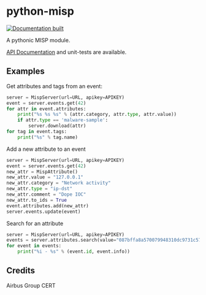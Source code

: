 # python-misp


[![Documentation built](https://readthedocs.org/projects/python-misp/badge/?version=latest)](http://python-misp.readthedocs.org/en/latest/?badge=latest)

A pythonic MISP module.

[API Documentation](https://python-misp.readthedocs.io/en/latest/)
and unit-tests are available.

## Examples

Get attributes and tags from an event:
```python
server = MispServer(url=URL, apikey=APIKEY)
event = server.events.get(42)
for attr in event.attributes:
    print("%s %s %s" % (attr.category, attr.type, attr.value))
    if attr.type == 'malware-sample':
        server.download(attr)
for tag in event.tags:
    print("%s" % tag.name)
```

Add a new attribute to an event
```python
server = MispServer(url=URL, apikey=APIKEY)
event = server.events.get(42)
new_attr = MispAttribute()
new_attr.value = "127.0.0.1"
new_attr.category = "Network activity"
new_attr.type = "ip-dst"
new_attr.comment = "Dope IOC"
new_attr.to_ids = True
event.attributes.add(new_attr)
server.events.update(event)
```

Search for an attribute
```python
server = MispServer(url=URL, apikey=APIKEY)
events = server.attributes.search(value="087bffa8a570079948310dc9731c5709")
for event in events:
    print("%i - %s" % (event.id, event.info))
```

## Credits

Airbus Group CERT
